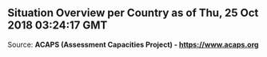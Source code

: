 ## Situation Overview per Country as of Thu, 25 Oct 2018 03:24:17 GMT

Source: **ACAPS (Assessment Capacities Project) - https://www.acaps.org**